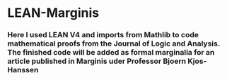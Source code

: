 # LEAN-Marginis 
### Here I used LEAN V4 and imports from Mathlib to code mathematical proofs from the Journal of Logic and Analysis. The finished code will be added as formal marginalia for an article published in Marginis uder Professor Bjoern Kjos-Hanssen
